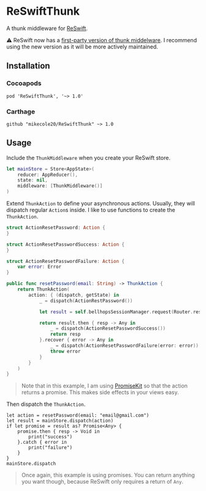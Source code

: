 # ReSwiftThunk
A thunk middleware for [ReSwift](https://github.com/ReSwift/ReSwift).

⚠️ ReSwift now has a [first-party version of thunk middelware](https://github.com/ReSwift/ReSwift-Thunk). I recommend using the new version as it will be more actively maintained.

## Installation

### Cocoapods

```
pod 'ReSwiftThunk', '~> 1.0'
```

### Carthage

```
github "mikecole20/ReSwiftThunk" ~> 1.0
```

## Usage
Include the `ThunkMiddleware` when you create your ReSwift store.

```swift
let mainStore = Store<AppState>(
    reducer: AppReducer(),
    state: nil,
    middleware: [ThunkMiddleware()]
)
```

Extend `ThunkAction` to define your asynchronous actions. Usually, they will dispatch regular `Action`s inside. I like to use functions to create the `ThunkAction`.

```swift
struct ActionResetPassword: Action {
}

struct ActionResetPasswordSuccess: Action {
}

struct ActionResetPasswordFailure: Action {
    var error: Error
}

public func resetPassword(email: String) -> ThunkAction {
    return ThunkAction(
        action: { (dispatch, getState) in
            _ = dispatch(ActionRestPassword())

            let result = self.bellhopsSessionManager.request(Router.resetPassword(email: email)).validate().responseJSON()

            return result.then { resp -> Any in
                _ = dispatch(ActionResetPasswordSuccess())
                return resp
            }.recover { error -> Any in
                _ = dispatch(ActionResetPasswordFailure(error: error))
                throw error
            }
        }
    )
}
```

> Note that in this example, I am using [PromiseKit](https://github.com/mxcl/PromiseKit) so that the action returns a promise. This makes side effects in your views easy.

Then dispatch the `ThunkAction`.

```
let action = resetPassword(email: "email@gmail.com")
let result = mainStore.dispatch(action)
if let promise = result as? Promise<Any> {
    promise.then { resp -> Void in
        print("success")
    }.catch { error in
        print("failure")
    }
}
mainStore.dispatch
```

> Once again, this example is using promises. You can return anything you want though, because ReSwift only requires a return of `Any`.
